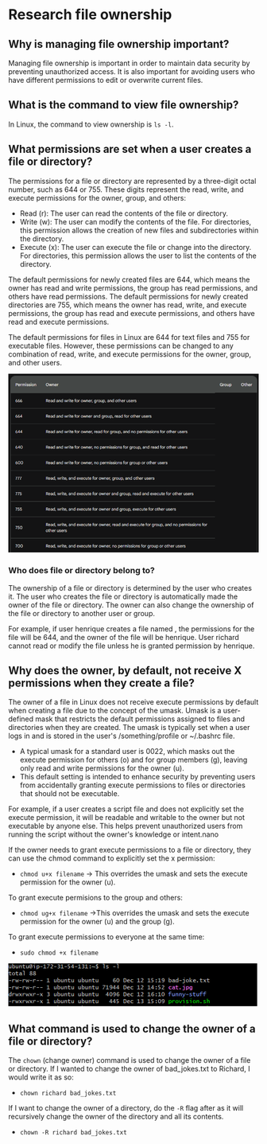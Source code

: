 # Research file ownership

## Why is managing file ownership important?

Managing file ownership is important in order to maintain data security by preventing unauthorized access.
It is also important for avoiding users who have different permissions to edit or overwrite current files.

## What is the command to view file ownership?

In Linux, the command to view ownership is `ls -l`.

## What permissions are set when a user creates a file or directory? 

The permissions for a file or directory are represented by a three-digit octal number, such as 644 or 755. These digits represent the read, write, and execute permissions for the owner, group, and others:

* Read (r): The user can read the contents of the file or directory.
* Write (w): The user can modify the contents of the file. For directories, this permission allows the creation of new files and subdirectories within the directory.
* Execute (x): The user can execute the file or change into the directory. For directories, this permission allows the user to list the contents of the directory.

The default permissions for newly created files are 644, which means the owner has read and write permissions, the group has read permissions, and others have read permissions. The default permissions for newly created directories are 755, which means the owner has read, write, and execute permissions, the group has read and execute permissions, and others have read and execute permissions.

The default permissions for files in Linux are 644 for text files and 755 for executable files. However, these permissions can be changed to any combination of read, write, and execute permissions for the owner, group, and other users.

![Screenshot permissions-file-directory.png](<../readme-images/Screenshot permissions-file-directory.png>)

### Who does file or directory belong to?


The ownership of a file or directory is determined by the user who creates it. The user who creates the file or directory is automatically made the owner of the file or directory. The owner can also change the ownership of the file or directory to another user or group.

For example, if user henrique creates a file named <myfile>, the permissions for the file will be 644, and the owner of the file will be henrique. User richard cannot read or modify the file unless he is granted permission by henrique.

## Why does the owner, by default, not receive X permissions when they create a file?

The owner of a file in Linux does not receive execute permissions by default when creating a file due to the concept of the umask.
Umask is a user-defined mask that restricts the default permissions assigned to files and directories when they are created. The umask is typically set when a user logs in and is stored in the user's /something/profile or ~/.bashrc file. 

* A typical umask for a standard user is 0022, which masks out the execute permission for others (o) and for group members (g), leaving only read and write permissions for the owner (u).
* This default setting is intended to enhance security by preventing users from accidentally granting execute permissions to files or directories that should not be executable.

For example, if a user creates a script file and does not explicitly set the execute permission, it will be readable and writable to the owner but not executable by anyone else. This helps prevent unauthorized users from running the script without the owner's knowledge or intent.nano

If the owner needs to grant execute permissions to a file or directory, they can use the chmod command to explicitly set the x permission:
* `chmod u+x filename` -> This overrides the umask and sets the execute permission for the owner (u).

To grant execute permisions to the group and others: 
* `chmod ug+x filename` ->This overrides the umask and sets the execute permission for the owner (u) and the group (g).

To grant execute permissions to everyone at the same time:
* `sudo chmod +x filename`

![Screenshot-file-permissions-owner.png](../readme-images/Screenshot-file-permissions-owner.png)

## What command is used to change the owner of a file or directory?

The `chown` (change owner) command is used to change the owner of a file or directory. 
If I wanted to change the owner of bad_jokes.txt to Richard, I would write it as so:
* `chown richard bad_jokes.txt`

If I want to change the owner of a directory, do the `-R` flag after as it will recursively change the owner of the directory and all its contents.
* `chown -R richard bad_jokes.txt`



